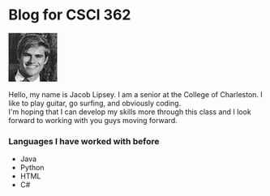 # Blog for CSCI 362
<!DOCTYPE html>
<html>

<img src="profile_pic.jpg" alt="profile">
<p>Hello, my name is Jacob Lipsey. I am a senior at the College of Charleston. I like to play guitar, go surfing, and obviously coding.<br>
I'm hoping that I can develop my skills more through this class and I look forward to working with you guys moving forward.</p>
<h3>Languages I have worked with before</h3>
<ul>
	<li>Java</li>
	<li>Python</li>
	<li>HTML</li>
	<li>C#</li>
</ul>
</body>
</html>
